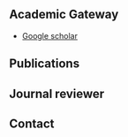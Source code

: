 ## Academic Gateway
* [Google scholar](https://scholar.google.com.hk/citations?user=5dbp1zMAAAAJ&hl=zh-CN)


## Publications


## Journal reviewer


## Contact


<!--
**xinswjtu/xinswjtu** is a ✨ _special_ ✨ repository because its `README.md` (this file) appears on your GitHub profile.

Here are some ideas to get you started:

- 🔭 I’m currently working on ...
- 🌱 I’m currently learning ...
- 👯 I’m looking to collaborate on ...
- 🤔 I’m looking for help with ...
- 💬 Ask me about ...
- 📫 How to reach me: ...
- 😄 Pronouns: ...
- ⚡ Fun fact: ...
-->
